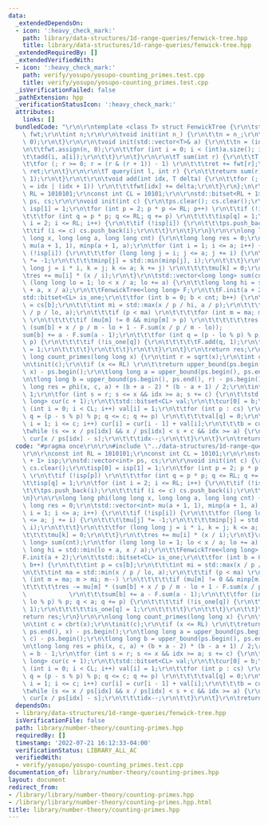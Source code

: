 ```yaml
---
data:
  _extendedDependsOn:
  - icon: ':heavy_check_mark:'
    path: library/data-structures/1d-range-queries/fenwick-tree.hpp
    title: library/data-structures/1d-range-queries/fenwick-tree.hpp
  _extendedRequiredBy: []
  _extendedVerifiedWith:
  - icon: ':heavy_check_mark:'
    path: verify/yosupo/yosupo-counting_primes.test.cpp
    title: verify/yosupo/yosupo-counting_primes.test.cpp
  _isVerificationFailed: false
  _pathExtension: hpp
  _verificationStatusIcon: ':heavy_check_mark:'
  attributes:
    links: []
  bundledCode: "\r\n\r\ntemplate <class T> struct FenwickTree {\r\n\tstd::vector<T>\
    \ fwt;\r\n\tint n;\r\n\r\n\tvoid init(int n_) {\r\n\t\tn = n_;\r\n\t\tfwt.assign(n,\
    \ 0);\r\n\t}\r\n\r\n\tvoid init(std::vector<T>& a) {\r\n\t\tn = (int)a.size();\r\
    \n\t\tfwt.assign(n, 0);\r\n\t\tfor (int i = 0; i < (int)a.size(); i++) {\r\n\t\
    \t\tadd(i, a[i]);\r\n\t\t}\r\n\t}\r\n\r\n\tT sum(int r) {\r\n\t\tT ret = 0;\r\n\
    \t\tfor (; r >= 0; r = (r & (r + 1)) - 1) \r\n\t\t\tret += fwt[r];\r\n\t\treturn\
    \ ret;\r\n\t}\r\n\r\n\tT query(int l, int r) {\r\n\t\treturn sum(r) - sum(l -\
    \ 1);\r\n\t}\r\n\t\r\n\tvoid add(int idx, T delta) {\r\n\t\tfor (; idx < n; idx\
    \ = idx | (idx + 1)) \r\n\t\t\tfwt[idx] += delta;\r\n\t}\r\n};\n\r\nconst int\
    \ RL = 1010101;\r\nconst int CL = 10101;\r\n\r\nstd::bitset<RL + 1> isp;\r\nstd::vector<int>\
    \ ps, cs;\r\n\r\nvoid init(int c) {\r\n\tps.clear(); cs.clear();\r\n\tisp[0] =\
    \ isp[1] = 1;\r\n\tfor (int p = 2; p * p <= RL; p++) \r\n\t\tif (!isp[p]) \r\n\
    \t\t\tfor (int q = p * p; q <= RL; q += p) \r\n\t\t\t\tisp[q] = 1;\r\n\tfor (int\
    \ i = 2; i <= RL; i++) {\r\n\t\tif (!isp[i]) {\r\n\t\t\tps.push_back(i);\r\n\t\
    \t\tif (i <= c) cs.push_back(i);\r\n\t\t}\r\n\t}\r\n}\r\n\r\nlong long phi(long\
    \ long x, long long a, long long cnt) {\r\n\tlong long res = 0;\r\n\tstd::vector<int>\
    \ mu(a + 1, 1), minp(a + 1, a);\r\n\tfor (int i = 1; i <= a; i++) {\r\n\t\tif\
    \ (!isp[i]) {\r\n\t\t\tfor (long long j = i; j <= a; j += i) {\r\n\t\t\t\tmu[j]\
    \ *= -1;\r\n\t\t\t\tminp[j] = std::min(minp[j], i);\r\n\t\t\t}\r\n\t\t\tfor (long\
    \ long j = i * i, k = j; k <= a; k += j) \r\n\t\t\t\tmu[k] = 0;\r\n\t\t}\r\n\t\
    \tres += mu[i] * (x / i);\r\n\t}\r\n\tstd::vector<long long> sum(cnt);\r\n\tfor\
    \ (long long lo = 1; lo < x / a; lo += a) {\r\n\t\tlong long hi = std::min(lo\
    \ + a, x / a);\r\n\t\tFenwickTree<long long> F;\r\n\t\tF.init(a + 2);\r\n\t\t\
    std::bitset<CL> is_one;\r\n\t\tfor (int b = 0; b < cnt; b++) {\r\n\t\t\tint p\
    \ = cs[b];\r\n\t\t\tint mi = std::max(x / p / hi, a / p);\r\n\t\t\tint ma = std::min(x\
    \ / p / lo, a);\r\n\t\t\tif (p < ma) \r\n\t\t\t\tfor (int m = ma; m > mi; m--)\
    \ \r\n\t\t\t\t\tif (mu[m] != 0 && minp[m] > p) \r\n\t\t\t\t\t\tres -= mu[m] *\
    \ (sum[b] + x / p / m - lo + 1 - F.sum(x / p / m - lo));            \r\n\t\t\t\
    sum[b] += a - F.sum(a - 1);\r\n\t\t\tfor (int q = (p - lo % p) % p; q < a; q +=\
    \ p) {\r\n\t\t\t\tif (!is_one[q]) {\r\n\t\t\t\t\tF.add(q, 1);\r\n\t\t\t\t\tis_one[q]\
    \ = 1;\r\n\t\t\t\t}\r\n\t\t\t}\r\n\t\t}\r\n\t}\r\n\treturn res;\r\n}\r\n\r\nlong\
    \ long count_primes(long long x) {\r\n\tint r = sqrt(x);\r\n\tint c = cbrt(x);\r\
    \n\tinit(c);\r\n\tif (x <= RL) \r\n\t\treturn upper_bound(ps.begin(), ps.end(),\
    \ x) - ps.begin();\r\n\tlong long a = upper_bound(ps.begin(), ps.end(), c) - ps.begin();\r\
    \n\tlong long b = upper_bound(ps.begin(), ps.end(), r) - ps.begin();\r\n\tlong\
    \ long res = phi(x, c, a) + (b + a - 2) * (b - a + 1) / 2;\r\n\tint idx = b -\
    \ 1;\r\n\tfor (int s = r; s <= x && idx >= a; s += c) {\r\n\t\tstd::vector<long\
    \ long> cur(c + 1);\r\n\t\tstd::bitset<CL> val;\r\n\t\tcur[0] = b;\r\n\t\tfor\
    \ (int i = 0; i < CL; i++) val[i] = 1;\r\n\t\tfor (int p : cs) \r\n\t\t\tfor (int\
    \ q = (p - s % p) % p; q <= c; q += p) \r\n\t\t\t\tval[q] = 0;\r\n\t\tfor (int\
    \ i = 1; i <= c; i++) cur[i] = cur[i - 1] + val[i];\r\n\t\t\tb = cur[c];\r\n\t\
    \twhile (s <= x / ps[idx] && x / ps[idx] < s + c && idx >= a) {\r\n\t\t\tres -=\
    \ cur[x / ps[idx] - s];\r\n\t\t\tidx--;\r\n\t\t}\r\n\t}\r\n\treturn res;\r\n}\n"
  code: "#pragma once\r\n\r\n#include \"../data-structures/1d-range-queries/fenwick-tree.hpp\"\
    \r\n\r\nconst int RL = 1010101;\r\nconst int CL = 10101;\r\n\r\nstd::bitset<RL\
    \ + 1> isp;\r\nstd::vector<int> ps, cs;\r\n\r\nvoid init(int c) {\r\n\tps.clear();\
    \ cs.clear();\r\n\tisp[0] = isp[1] = 1;\r\n\tfor (int p = 2; p * p <= RL; p++)\
    \ \r\n\t\tif (!isp[p]) \r\n\t\t\tfor (int q = p * p; q <= RL; q += p) \r\n\t\t\
    \t\tisp[q] = 1;\r\n\tfor (int i = 2; i <= RL; i++) {\r\n\t\tif (!isp[i]) {\r\n\
    \t\t\tps.push_back(i);\r\n\t\t\tif (i <= c) cs.push_back(i);\r\n\t\t}\r\n\t}\r\
    \n}\r\n\r\nlong long phi(long long x, long long a, long long cnt) {\r\n\tlong\
    \ long res = 0;\r\n\tstd::vector<int> mu(a + 1, 1), minp(a + 1, a);\r\n\tfor (int\
    \ i = 1; i <= a; i++) {\r\n\t\tif (!isp[i]) {\r\n\t\t\tfor (long long j = i; j\
    \ <= a; j += i) {\r\n\t\t\t\tmu[j] *= -1;\r\n\t\t\t\tminp[j] = std::min(minp[j],\
    \ i);\r\n\t\t\t}\r\n\t\t\tfor (long long j = i * i, k = j; k <= a; k += j) \r\n\
    \t\t\t\tmu[k] = 0;\r\n\t\t}\r\n\t\tres += mu[i] * (x / i);\r\n\t}\r\n\tstd::vector<long\
    \ long> sum(cnt);\r\n\tfor (long long lo = 1; lo < x / a; lo += a) {\r\n\t\tlong\
    \ long hi = std::min(lo + a, x / a);\r\n\t\tFenwickTree<long long> F;\r\n\t\t\
    F.init(a + 2);\r\n\t\tstd::bitset<CL> is_one;\r\n\t\tfor (int b = 0; b < cnt;\
    \ b++) {\r\n\t\t\tint p = cs[b];\r\n\t\t\tint mi = std::max(x / p / hi, a / p);\r\
    \n\t\t\tint ma = std::min(x / p / lo, a);\r\n\t\t\tif (p < ma) \r\n\t\t\t\tfor\
    \ (int m = ma; m > mi; m--) \r\n\t\t\t\t\tif (mu[m] != 0 && minp[m] > p) \r\n\t\
    \t\t\t\t\tres -= mu[m] * (sum[b] + x / p / m - lo + 1 - F.sum(x / p / m - lo));\
    \            \r\n\t\t\tsum[b] += a - F.sum(a - 1);\r\n\t\t\tfor (int q = (p -\
    \ lo % p) % p; q < a; q += p) {\r\n\t\t\t\tif (!is_one[q]) {\r\n\t\t\t\t\tF.add(q,\
    \ 1);\r\n\t\t\t\t\tis_one[q] = 1;\r\n\t\t\t\t}\r\n\t\t\t}\r\n\t\t}\r\n\t}\r\n\t\
    return res;\r\n}\r\n\r\nlong long count_primes(long long x) {\r\n\tint r = sqrt(x);\r\
    \n\tint c = cbrt(x);\r\n\tinit(c);\r\n\tif (x <= RL) \r\n\t\treturn upper_bound(ps.begin(),\
    \ ps.end(), x) - ps.begin();\r\n\tlong long a = upper_bound(ps.begin(), ps.end(),\
    \ c) - ps.begin();\r\n\tlong long b = upper_bound(ps.begin(), ps.end(), r) - ps.begin();\r\
    \n\tlong long res = phi(x, c, a) + (b + a - 2) * (b - a + 1) / 2;\r\n\tint idx\
    \ = b - 1;\r\n\tfor (int s = r; s <= x && idx >= a; s += c) {\r\n\t\tstd::vector<long\
    \ long> cur(c + 1);\r\n\t\tstd::bitset<CL> val;\r\n\t\tcur[0] = b;\r\n\t\tfor\
    \ (int i = 0; i < CL; i++) val[i] = 1;\r\n\t\tfor (int p : cs) \r\n\t\t\tfor (int\
    \ q = (p - s % p) % p; q <= c; q += p) \r\n\t\t\t\tval[q] = 0;\r\n\t\tfor (int\
    \ i = 1; i <= c; i++) cur[i] = cur[i - 1] + val[i];\r\n\t\t\tb = cur[c];\r\n\t\
    \twhile (s <= x / ps[idx] && x / ps[idx] < s + c && idx >= a) {\r\n\t\t\tres -=\
    \ cur[x / ps[idx] - s];\r\n\t\t\tidx--;\r\n\t\t}\r\n\t}\r\n\treturn res;\r\n}"
  dependsOn:
  - library/data-structures/1d-range-queries/fenwick-tree.hpp
  isVerificationFile: false
  path: library/number-theory/counting-primes.hpp
  requiredBy: []
  timestamp: '2022-07-21 16:12:33-04:00'
  verificationStatus: LIBRARY_ALL_AC
  verifiedWith:
  - verify/yosupo/yosupo-counting_primes.test.cpp
documentation_of: library/number-theory/counting-primes.hpp
layout: document
redirect_from:
- /library/library/number-theory/counting-primes.hpp
- /library/library/number-theory/counting-primes.hpp.html
title: library/number-theory/counting-primes.hpp
---
```


